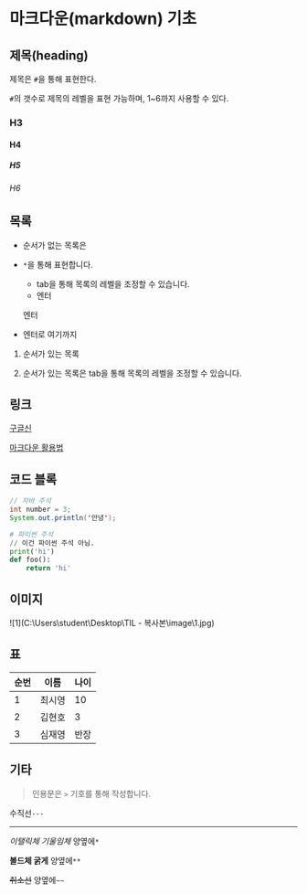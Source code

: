 # 마크다운(markdown) 기초

## 제목(heading)

제목은 `#`을 통해 표현한다.

`#`의 갯수로 제목의 레벨을 표현 가능하며, 1~6까지 사용할 수 있다.

### H3

#### H4

##### H5

###### H6



## 목록

- 순서가 없는 목록은

- `*`을 통해 표현합니다.

  - tab을 통해 목록의 레벨을 조정할 수 있습니다.
  - 엔터

  엔터

- 엔터로 여기까지

1. 순서가 있는 목록

2. 순서가 있는 목록은 tab을 통해 목록의 레벨을 조정할 수 있습니다.

   

## 링크

[구글신](https://google.com/)

[마크다운 활용법](https://guides.github.com/features/mastering-markdown/)



## 코드 블록

```java
// 자바 주석
int number = 3;
System.out.println('안녕');
```

```python
# 파이썬 주석
// 이건 파이썬 주석 아님.
print('hi')
def foo():
    return 'hi'
```



## 이미지

![1](C:\Users\student\Desktop\TIL - 복사본\image\1.jpg)

## 표

| 순번 | 이름   | 나이 |
| ---- | ------ | ---- |
| 1    | 최시영 | 10   |
| 2    | 김현호 | 3    |
| 3    | 심재영 | 반장 |

## 기타

> 인용문은 `>` 기호를 통해 작성합니다.

수직선`---`

------

*이탤릭체 기울임체* 	양옆에`*`

**볼드체 굵게** 		양옆에`**`

~~취소선~~			양옆에`~~`